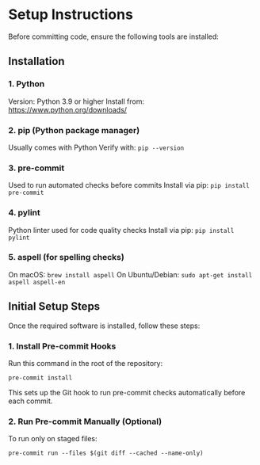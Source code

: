 # Setup Instructions

Before committing code, ensure the following tools are installed:

## Installation

### 1. Python

Version: Python 3.9 or higher
Install from: https://www.python.org/downloads/

### 2. pip (Python package manager)

Usually comes with Python
Verify with: `pip --version`

### 3. pre-commit

Used to run automated checks before commits
Install via pip: `pip install pre-commit`

### 4. pylint

Python linter used for code quality checks
Install via pip: `pip install pylint`

### 5. aspell (for spelling checks)

On macOS: `brew install aspell`
On Ubuntu/Debian: `sudo apt-get install aspell aspell-en`

## Initial Setup Steps

Once the required software is installed, follow these steps:

### 1. Install Pre-commit Hooks
Run this command in the root of the repository:
```
pre-commit install
```

This sets up the Git hook to run pre-commit checks automatically before each commit.

### 2. Run Pre-commit Manually (Optional)
To run only on staged files:
```
pre-commit run --files $(git diff --cached --name-only)
```
